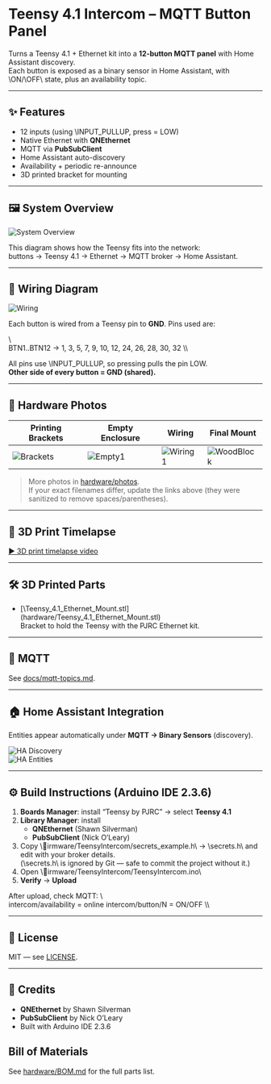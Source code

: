 ﻿# Teensy 4.1 Intercom – MQTT Button Panel

Turns a Teensy 4.1 + Ethernet kit into a **12-button MQTT panel** with Home Assistant discovery.  
Each button is exposed as a binary sensor in Home Assistant, with \ON\/\OFF\ state, plus an availability topic.

---

## ✨ Features
- 12 inputs (using \INPUT_PULLUP\, press = LOW)
- Native Ethernet with **QNEthernet**
- MQTT via **PubSubClient**
- Home Assistant auto-discovery
- Availability + periodic re-announce
- 3D printed bracket for mounting

---

## 🖼️ System Overview
![System Overview](hardware/system_overview_diagram.jpg)

This diagram shows how the Teensy fits into the network:  
buttons → Teensy 4.1 → Ethernet → MQTT broker → Home Assistant.

---

## 🔌 Wiring Diagram
![Wiring](hardware/wiring_diagram.jpg)

Each button is wired from a Teensy pin to **GND**. Pins used are:

\\\
BTN1..BTN12 → 1, 3, 5, 7, 9, 10, 12, 24, 26, 28, 30, 32
\\\

All pins use \INPUT_PULLUP\, so pressing pulls the pin LOW.  
**Other side of every button = GND (shared).**

---

## 📸 Hardware Photos

| Printing Brackets | Empty Enclosure | Wiring | Final Mount |
|-------------------|-----------------|--------|-------------|
| ![Brackets](hardware/photos/3d_print_brackets1.jpg) | ![Empty1](hardware/photos/empty1.jpg) | ![Wiring1](hardware/photos/wiring1.jpg) | ![WoodBlock](hardware/photos/3d_print_brackets5.jpg) |

> More photos in [hardware/photos](hardware/photos).  
> If your exact filenames differ, update the links above (they were sanitized to remove spaces/parentheses).

---

## 🎥 3D Print Timelapse
[▶ 3D print timelapse video](hardware/photos/3D_print_timelapse.mp4)

---

## 🛠️ 3D Printed Parts
- [\Teensy_4.1_Ethernet_Mount.stl\](hardware/Teensy_4.1_Ethernet_Mount.stl)  
  Bracket to hold the Teensy with the PJRC Ethernet kit.

---

## 📡 MQTT
See [docs/mqtt-topics.md](docs/mqtt-topics.md).

---

## 🏠 Home Assistant Integration

Entities appear automatically under **MQTT → Binary Sensors** (discovery).  

![HA Discovery](docs/screenshots/ha_discovery.png)  
![HA Entities](docs/screenshots/ha_entities.png)

---

## ⚙️ Build Instructions (Arduino IDE 2.3.6)

1. **Boards Manager**: install “Teensy by PJRC” → select **Teensy 4.1**  
2. **Library Manager**: install  
   - **QNEthernet** (Shawn Silverman)  
   - **PubSubClient** (Nick O’Leary)  
3. Copy \irmware/TeensyIntercom/secrets_example.h\ → \secrets.h\ and edit with your broker details.  
   (\secrets.h\ is ignored by Git — safe to commit the project without it.)  
4. Open \irmware/TeensyIntercom/TeensyIntercom.ino\  
5. **Verify** → **Upload**

After upload, check MQTT:
\\\
intercom/availability = online
intercom/button/N = ON/OFF
\\\

---

## 📜 License
MIT — see [LICENSE](LICENSE).

---

## 🙏 Credits
- **QNEthernet** by Shawn Silverman  
- **PubSubClient** by Nick O’Leary  
- Built with Arduino IDE 2.3.6

## Bill of Materials
See [hardware/BOM.md](hardware/BOM.md) for the full parts list.

